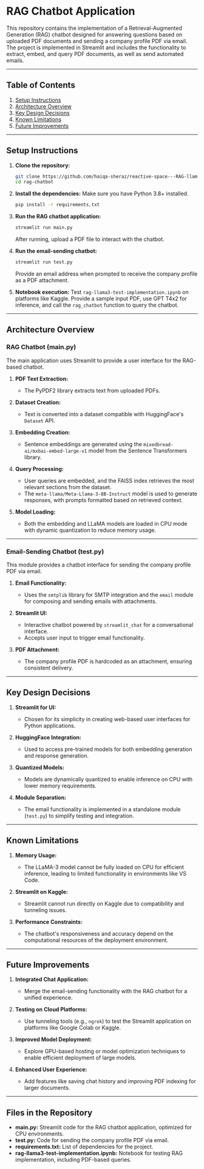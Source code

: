 # RAG Chatbot Application

This repository contains the implementation of a Retrieval-Augmented Generation (RAG) chatbot designed for answering questions based on uploaded PDF documents and sending a company profile PDF via email. The project is implemented in Streamlit and includes the functionality to extract, embed, and query PDF documents, as well as send automated emails.

---

## Table of Contents
1. [Setup Instructions](#setup-instructions)
2. [Architecture Overview](#architecture-overview)
3. [Key Design Decisions](#key-design-decisions)
4. [Known Limitations](#known-limitations)
5. [Future Improvements](#future-improvements)

---

## Setup Instructions

1. **Clone the repository:**
   ```bash
   git clone https://github.com/haiqa-sheraz/reactive-space---RAG-llama3.git
   cd rag-chatbot
   ```

2. **Install the dependencies:**
   Make sure you have Python 3.8+ installed.
   ```bash
   pip install -r requirements.txt
   ```

3. **Run the RAG chatbot application:**
   ```bash
   streamlit run main.py
   ```
   After running, upload a PDF file to interact with the chatbot.

4. **Run the email-sending chatbot:**
   ```bash
   streamlit run test.py
   ```
   Provide an email address when prompted to receive the company profile as a PDF attachment.

5. **Notebook execution:**
   Test `rag-llama3-test-implementation.ipynb` on platforms like Kaggle. Provide a sample input PDF, use GPT T4x2 for inference, and call the `rag_chatbot` function to query the chatbot.

---

## Architecture Overview

### RAG Chatbot (main.py)
The main application uses Streamlit to provide a user interface for the RAG-based chatbot.

1. **PDF Text Extraction:**
   - The PyPDF2 library extracts text from uploaded PDFs.

2. **Dataset Creation:**
   - Text is converted into a dataset compatible with HuggingFace's `Dataset` API.

3. **Embedding Creation:**
   - Sentence embeddings are generated using the `mixedbread-ai/mxbai-embed-large-v1` model from the Sentence Transformers library.

4. **Query Processing:**
   - User queries are embedded, and the FAISS index retrieves the most relevant sections from the dataset.
   - The `meta-llama/Meta-Llama-3-8B-Instruct` model is used to generate responses, with prompts formatted based on retrieved context.

5. **Model Loading:**
   - Both the embedding and LLaMA models are loaded in CPU mode with dynamic quantization to reduce memory usage.

---

### Email-Sending Chatbot (test.py)
This module provides a chatbot interface for sending the company profile PDF via email.

1. **Email Functionality:**
   - Uses the `smtplib` library for SMTP integration and the `email` module for composing and sending emails with attachments.

2. **Streamlit UI:**
   - Interactive chatbot powered by `streamlit_chat` for a conversational interface.
   - Accepts user input to trigger email functionality.

3. **PDF Attachment:**
   - The company profile PDF is hardcoded as an attachment, ensuring consistent delivery.

---

## Key Design Decisions

1. **Streamlit for UI:**
   - Chosen for its simplicity in creating web-based user interfaces for Python applications.

2. **HuggingFace Integration:**
   - Used to access pre-trained models for both embedding generation and response generation.

3. **Quantized Models:**
   - Models are dynamically quantized to enable inference on CPU with lower memory requirements.

4. **Module Separation:**
   - The email functionality is implemented in a standalone module (`test.py`) to simplify testing and integration.

---

## Known Limitations

1. **Memory Usage:**
   - The LLaMA-3 model cannot be fully loaded on CPU for efficient inference, leading to limited functionality in environments like VS Code.

2. **Streamlit on Kaggle:**
   - Streamlit cannot run directly on Kaggle due to compatibility and tunneling issues.

3. **Performance Constraints:**
   - The chatbot's responsiveness and accuracy depend on the computational resources of the deployment environment.

---

## Future Improvements

1. **Integrated Chat Application:**
   - Merge the email-sending functionality with the RAG chatbot for a unified experience.

2. **Testing on Cloud Platforms:**
   - Use tunneling tools (e.g., `ngrok`) to test the Streamlit application on platforms like Google Colab or Kaggle.

3. **Improved Model Deployment:**
   - Explore GPU-based hosting or model optimization techniques to enable efficient deployment of large models.

4. **Enhanced User Experience:**
   - Add features like saving chat history and improving PDF indexing for larger documents.

---

## Files in the Repository

- **main.py:** Streamlit code for the RAG chatbot application, optimized for CPU environments.
- **test.py:** Code for sending the company profile PDF via email.
- **requirements.txt:** List of dependencies for the project.
- **rag-llama3-test-implementation.ipynb:** Notebook for testing RAG implementation, including PDF-based queries.

